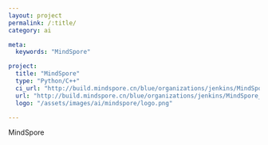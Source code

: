 ```yaml
---
layout: project
permalink: /:title/
category: ai

meta:
  keywords: "MindSpore"

project:
  title: "MindSpore"
  type: "Python/C++"
  ci_url: "http://build.mindspore.cn/blue/organizations/jenkins/MindSpore_Gitee_Gate/activity"
  url: "http://build.mindspore.cn/blue/organizations/jenkins/MindSpore_Gitee_Gate/activity"
  logo: "/assets/images/ai/mindspore/logo.png"

---
```

<p>MindSpore</p>
